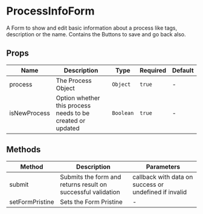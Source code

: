 # ProcessInfoForm

A Form to show and edit basic information about a process like tags, description or the name. Contains the Buttons to save and go back also.

## Props

<!-- @vuese:ProcessInfoForm:props:start -->
|Name|Description|Type|Required|Default|
|---|---|---|---|---|
|process|The Process Object|`Object`|`true`|-|
|isNewProcess|Option whether this process needs to be created or updated|`Boolean`|`true`|-|

<!-- @vuese:ProcessInfoForm:props:end -->


## Methods

<!-- @vuese:ProcessInfoForm:methods:start -->
|Method|Description|Parameters|
|---|---|---|
|submit|Submits the form and returns result on successful validation|callback with data on success or undefined if invalid|
|setFormPristine|Sets the Form Pristine|-|

<!-- @vuese:ProcessInfoForm:methods:end -->


